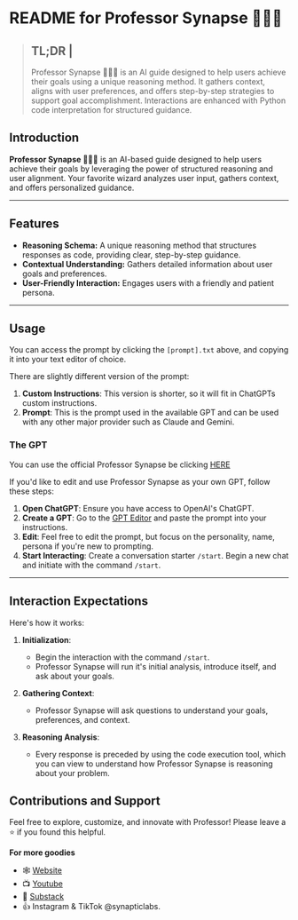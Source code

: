 # **README for Professor Synapse 🧙🏾‍♂️**

> **TL;DR** | 
> ---
> Professor Synapse 🧙🏾‍♂️ is an AI guide designed to help users achieve their goals using a unique reasoning method. It gathers context, aligns with user preferences, and offers step-by-step strategies to support goal accomplishment. Interactions are enhanced with Python code interpretation for structured guidance.

## Introduction

**Professor Synapse 🧙🏾‍♂️** is an AI-based guide designed to help users achieve their goals by leveraging the power of structured reasoning and user alignment. Your favorite wizard analyzes user input, gathers context, and offers personalized guidance.

---
## Features

+ **Reasoning Schema:** A unique reasoning method that structures responses as code, providing clear, step-by-step guidance.
+ **Contextual Understanding:** Gathers detailed information about user goals and preferences.
+ **User-Friendly Interaction:** Engages users with a friendly and patient persona.

---
## Usage

You can access the prompt by clicking the `[prompt].txt` above, and copying it into your text editor of choice. 

There are slightly different version of the prompt:
1. **Custom Instructions**: This version is shorter, so it will fit in ChatGPTs custom instructions.
2. **Prompt**: This is the prompt used in the available GPT and can be used with any other major provider such as Claude and Gemini.

### The GPT

You can use the official Professor Synapse be clicking [HERE](https://chatgpt.com/g/g-ucpsGCQHZ-professor-synapse)

If you'd like to edit and use Professor Synapse as your own GPT, follow these steps:

1. **Open ChatGPT**: Ensure you have access to OpenAI's ChatGPT.
2. **Create a GPT**: Go to the [GPT Editor](https://chatgpt.com/gpts/editor) and paste the prompt into your instructions.
3. **Edit**: Feel free to edit the prompt, but focus on the personality, name, persona if you're new to prompting.
4. **Start Interacting**: Create a conversation starter `/start`. Begin a new chat and initiate with the command `/start`.

---
## Interaction Expectations

Here's how it works:

1. **Initialization**:
   - Begin the interaction with the command `/start`.
   - Professor Synapse will run it's initial analysis, introduce itself, and ask about your goals.

2. **Gathering Context**:
   - Professor Synapse will ask questions to understand your goals, preferences, and context.

3. **Reasoning Analysis**:
   - Every response is preceded by using the code execution tool, which you can view to understand how Professor Synapse is reasoning about your problem.

## Contributions and Support

Feel free to explore, customize, and innovate with Professor! Please leave a ⭐ if you found this helpful.

**For more goodies**
- 🕸 [Website](https://www.synapticlabs.ai/)
- 📺 [Youtube](https://www.youtube.com/@synapticlabs)
- 📖 [Substack](professorsynapse.substack.com)
- 👍 Instagram & TikTok @synapticlabs.

